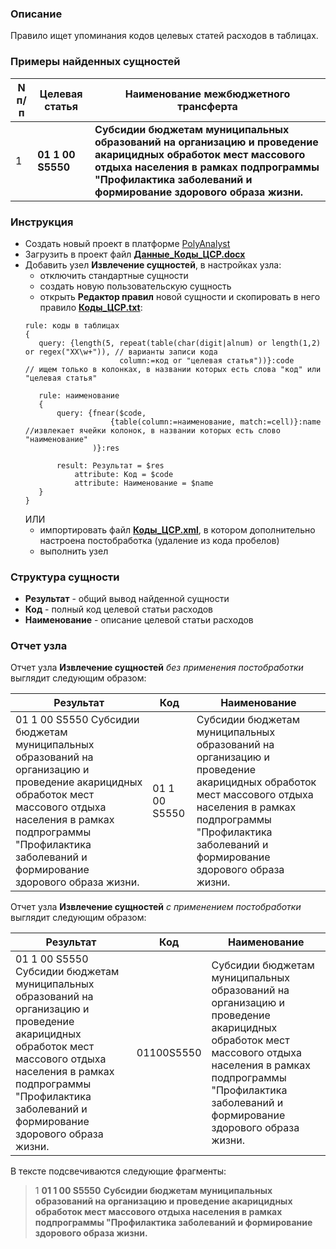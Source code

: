 ﻿### Описание
Правило ищет упоминания кодов целевых статей расходов в таблицах.

### Примеры найденных сущностей
| N п/п | Целевая статья | Наименование межбюджетного трансферта |
|--|--|--|
| 1 | **01 1 00 S5550** |**Субсидии бюджетам муниципальных образований на организацию и проведение акарицидных обработок мест массового отдыха населения в рамках подпрограммы "Профилактика заболеваний и формирование здорового образа жизни.**|

### Инструкция
* Создать новый проект в платформе [PolyAnalyst](https://www.megaputer.ru/produkti/)
* Загрузить в проект файл [**Данные_Коды_ЦСР.docx**](Данные_Коды_ЦСР.docx)
* Добавить узел **Извлечение сущностей**, в настройках узла:
	 * отключить стандартные сущности
	 * создать новую пользовательскую сущность
	 * открыть **Редактор правил** новой сущности и скопировать в него правило [**Коды_ЦСР.txt**](Коды_ЦСР.txt):
	 ```  
	rule: коды в таблицах
	{
		query: {length(5, repeat(table(char(digit|alnum) or length(1,2) or regex("ХХ\w+")),	// варианты записи кода
						  column:=код or "целевая статья"))}:code 		// ищем только в колонках, в названии которых есть слова "код" или "целевая статья"
			          					
		rule: наименование
		{
			query: {fnear($code, 
						{table(column:=наименование, match:=cell)}:name		//извлекает ячейки колонок, в названии которых есть слово "наименование"
					)}:res
		
			result: Результат = $res
				attribute: Код = $code
				attribute: Наименование = $name
		}
	}
	```
     ИЛИ
  * импортировать файл [**Коды_ЦСР.xml**](Коды_ЦСР.xml), в котором дополнительно настроена постобработка (удаление из кода пробелов)
  * выполнить узел

### Структура сущности
* **Результат** - общий вывод найденной сущности
* **Код** - полный код целевой статьи расходов
* **Наименование** - описание целевой статьи расходов

### Отчет узла
Отчет узла **Извлечение сущностей** *без применения постобработки* выглядит следующим образом:

| Результат | Код | Наименование|
| ------ | ------ | ------ |
| 01 1 00 S5550 Субсидии бюджетам муниципальных образований на организацию и проведение акарицидных обработок мест массового отдыха населения в рамках подпрограммы "Профилактика заболеваний и формирование здорового образа жизни. | 01 1 00 S5550 | Субсидии бюджетам муниципальных образований на организацию и проведение акарицидных обработок мест массового отдыха населения в рамках подпрограммы "Профилактика заболеваний и формирование здорового образа жизни.|

Отчет узла **Извлечение сущностей** *с применением постобработки* выглядит следующим образом:

| Результат | Код | Наименование|
| ------ | ------ | ------ |
| 01 1 00 S5550 Субсидии бюджетам муниципальных образований на организацию и проведение акарицидных обработок мест массового отдыха населения в рамках подпрограммы "Профилактика заболеваний и формирование здорового образа жизни. | 01100S5550 | Субсидии бюджетам муниципальных образований на организацию и проведение акарицидных обработок мест массового отдыха населения в рамках подпрограммы "Профилактика заболеваний и формирование здорового образа жизни.|

В тексте подсвечиваются следующие фрагменты:
>  1  **01 1 00 S5550** **Субсидии бюджетам муниципальных образований на организацию и проведение акарицидных обработок мест массового отдыха населения в рамках подпрограммы "Профилактика заболеваний и формирование здорового образа жизни.**
